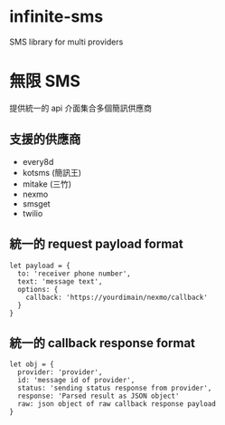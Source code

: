 # infinite-sms
SMS library for multi providers

# 無限 SMS

提供統一的 api 介面集合多個簡訊供應商

## 支援的供應商

* every8d
* kotsms (簡訊王)
* mitake (三竹)
* nexmo
* smsget
* twilio

## 統一的 request payload format

    let payload = {
      to: 'receiver phone number',
      text: 'message text',
      options: {
        callback: 'https://yourdimain/nexmo/callback'
      }
    }
    
## 統一的 callback response format

    let obj = {
      provider: 'provider',
      id: 'message id of provider',
      status: 'sending status response from provider',
      response: 'Parsed result as JSON object'
      raw: json object of raw callback response payload
    }
